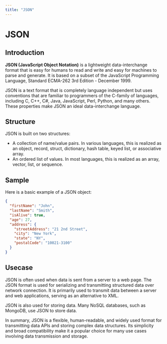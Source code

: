 ```yaml
---
title: "JSON"
---
```

# JSON

## Introduction

**JSON (JavaScript Object Notation)** is a lightweight data-interchange format that is easy for humans to read and write and easy for machines to parse and generate. It is based on a subset of the JavaScript Programming Language, Standard ECMA-262 3rd Edition - December 1999.

JSON is a text format that is completely language independent but uses conventions that are familiar to programmers of the C-family of languages, including C, C++, C#, Java, JavaScript, Perl, Python, and many others. These properties make JSON an ideal data-interchange language.

## Structure

JSON is built on two structures:

- A collection of name/value pairs. In various languages, this is realized as an object, record, struct, dictionary, hash table, keyed list, or associative array.
- An ordered list of values. In most languages, this is realized as an array, vector, list, or sequence.


## Sample

Here is a basic example of a JSON object:

```json
{
  "firstName": "John",
  "lastName": "Smith",
  "isAlive": true,
  "age": 27,
  "address": {
    "streetAddress": "21 2nd Street",
    "city": "New York",
    "state": "NY",
    "postalCode": "10021-3100"
  }
}
```

## Usecase

JSON is often used when data is sent from a server to a web page. The JSON format is used for serializing and transmitting structured data over network connection. It is primarily used to transmit data between a server and web applications, serving as an alternative to XML.

JSON is also used for storing data. Many NoSQL databases, such as MongoDB, use JSON to store data.

In summary, JSON is a flexible, human-readable, and widely used format for transmitting data APIs and storing complex data structures. Its simplicity and broad compatibility make it a popular choice for many use cases involving data transmission and storage.
